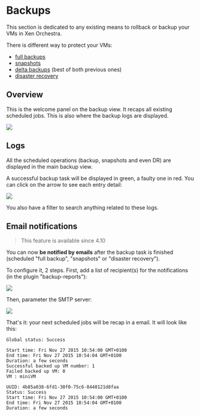 # Backups

This section is dedicated to any existing means to rollback or backup your VMs in Xen Orchestra.

There is different way to protect your VMs:

* [full backups](full_backups.md)
* [snapshots](rolling_snapshots.md)
* [delta backups](delta_backups.md) (best of both previous ones)
* [disaster recovery](disaster_recovery.md)

## Overview

This is the welcome panel on the backup view. It recaps all existing scheduled jobs. This is also where the backup logs are displayed.

![](https://xen-orchestra.com/blog/content/images/2015/11/backupoverview.png)

## Logs

All the scheduled operations (backup, snapshots and even DR) are displayed in the main backup view.

A successful backup task will be displayed in green, a faulty one in red. You can click on the arrow to see each entry detail:

![](https://xen-orchestra.com/blog/content/images/2015/11/logs_initial.png)

You also have a filter to search anything related to these logs.

## Email notifications

> This feature is available since 4.10

You can now **be notified by emails** after the backup task is finished (scheduled "full backup", "snapshots" or "disaster recovery").

To configure it, 2 steps. First, add a list of recipient(s) for the notifications (in the plugin "backup-reports"):

![](https://xen-orchestra.com/blog/content/images/2015/11/backup-reports.png)

Then, parameter the SMTP server:

![](https://xen-orchestra.com/blog/content/images/2015/11/emailtransport.png)

That's it: your next scheduled jobs will be recap in a email. It will look like this:

```
Global status: Success

Start time: Fri Nov 27 2015 10:54:00 GMT+0100
End time: Fri Nov 27 2015 10:54:04 GMT+0100
Duration: a few seconds
Successful backed up VM number: 1
Failed backed up VM: 0
VM : miniVM

UUID: 4b85a038-6fd1-30f0-75c6-8440121d8faa
Status: Success
Start time: Fri Nov 27 2015 10:54:00 GMT+0100
End time: Fri Nov 27 2015 10:54:04 GMT+0100
Duration: a few seconds

```